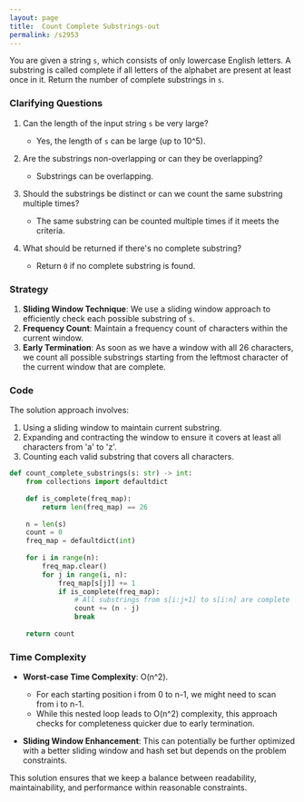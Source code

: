```yaml
---
layout: page
title:  Count Complete Substrings-out
permalink: /s2953
---
```


You are given a string `s`, which consists of only lowercase English letters. A substring is called complete if all letters of the alphabet are present at least once in it. Return the number of complete substrings in `s`.

### Clarifying Questions

1. Can the length of the input string `s` be very large?
   - Yes, the length of `s` can be large (up to 10^5).
   
2. Are the substrings non-overlapping or can they be overlapping?
   - Substrings can be overlapping.
   
3. Should the substrings be distinct or can we count the same substring multiple times?
   - The same substring can be counted multiple times if it meets the criteria.
   
4. What should be returned if there's no complete substring?
   - Return `0` if no complete substring is found.

### Strategy

1. **Sliding Window Technique**: We use a sliding window approach to efficiently check each possible substring of `s`.
2. **Frequency Count**: Maintain a frequency count of characters within the current window.
3. **Early Termination**: As soon as we have a window with all 26 characters, we count all possible substrings starting from the leftmost character of the current window that are complete.

### Code

The solution approach involves:
1. Using a sliding window to maintain current substring.
2. Expanding and contracting the window to ensure it covers at least all characters from 'a' to 'z'.
3. Counting each valid substring that covers all characters.

```python
def count_complete_substrings(s: str) -> int:
    from collections import defaultdict
    
    def is_complete(freq_map):
        return len(freq_map) == 26
    
    n = len(s)
    count = 0
    freq_map = defaultdict(int)
    
    for i in range(n):
        freq_map.clear()
        for j in range(i, n):
            freq_map[s[j]] += 1
            if is_complete(freq_map):
                # All substrings from s[i:j+1] to s[i:n] are complete
                count += (n - j)
                break
                
    return count
```

### Time Complexity

- **Worst-case Time Complexity**: O(n^2).
  - For each starting position i from 0 to n-1, we might need to scan from i to n-1.
  - While this nested loop leads to O(n^2) complexity, this approach checks for completeness quicker due to early termination.
  
- **Sliding Window Enhancement**: This can potentially be further optimized with a better sliding window and hash set but depends on the problem constraints.

This solution ensures that we keep a balance between readability, maintainability, and performance within reasonable constraints.
